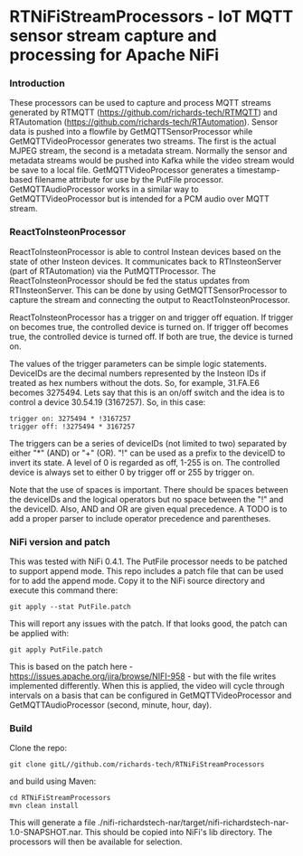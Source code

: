 # RTNiFiStreamProcessors - IoT MQTT sensor stream capture and processing for Apache NiFi

### Introduction

These processors can be used to capture and process MQTT streams generated by RTMQTT (https://github.com/richards-tech/RTMQTT) and RTAutomation (https://github.com/richards-tech/RTAutomation). Sensor data is pushed into a flowfile by GetMQTTSensorProcessor while GetMQTTVideoProcessor generates two streams. The first is the actual MJPEG stream, the second is a metadata stream. Normally the sensor and metadata streams would be pushed into Kafka while the video stream would be save to a local file. GetMQTTVideoProcessor generates a timestamp-based filename attribute for use by the PutFile processor. GetMQTTAudioProcessor works in a similar way to GetMQTTVideoProcessor but is intended for a PCM audio over MQTT stream.

### ReactToInsteonProcessor

ReactToInsteonProcessor is able to control Instean devices based on the state of other Insteon devices. It communicates back to RTInsteonServer (part of RTAutomation) via the PutMQTTProcessor. The ReactToInsteonProcessor should be fed the status updates from RTInsteonServer. This can be done by using GetMQTTSensorProcessor to capture the stream and connecting the output to ReactToInsteonProcessor.

ReactToInsteonProcessor has a trigger on and trigger off equation. If trigger on becomes true, the controlled device is turned on. If trigger off becomes true, the controlled device is turned off. If both are true, the device is turned on.

The values of the trigger parameters can be simple logic statements. DeviceIDs are the decimal numbers represented by the Insteon IDs if treated as hex numbers without the dots. So, for example, 31.FA.E6 becomes 3275494. Lets say that this is an on/off switch and the idea is to control a device 30.54.19 (3167257). So, in this case:

    trigger on: 3275494 * !3167257
    trigger off: !3275494 * 3167257
    
The triggers can be a series of deviceIDs (not limited to two) separated by either "*" (AND) or "+" (OR). "!" can be used as a prefix to the deviceID to invert its state. A level of 0 is regarded as off, 1-255 is on. The controlled device is always set to either 0 by trigger off or 255 by trigger on. 

Note that the use of spaces is important. There should be spaces between the deviceIDs and the logical operators but no space between the "!" and the deviceID. Also, AND and OR are given equal precedence. A TODO is to add a proper parser to include operator precedence and parentheses. 

### NiFi version and patch

This was tested with NiFi 0.4.1. The PutFile processor needs to be patched to support append mode. This repo includes a patch file that can be used for to add the append mode. Copy it to the NiFi source directory and execute this command there:

    git apply --stat PutFile.patch
    
This will report any issues with the patch. If that looks good, the patch can be applied with:

    git apply PutFile.patch
    
This is based on the patch here - https://issues.apache.org/jira/browse/NIFI-958 - but with the file writes implemented differently. When this is applied, the video will cycle through intervals on a basis that can be configured in GetMQTTVideoProcessor and GetMQTTAudioProcessor (second, minute, hour, day).

### Build

Clone the repo:

    git clone gitL//github.com/richards-tech/RTNiFiStreamProcessors

and build using Maven:

    cd RTNiFiStreamProcessors
    mvn clean install
    
This will generate a file ./nifi-richardstech-nar/target/nifi-richardstech-nar-1.0-SNAPSHOT.nar. This should be copied into NiFi's lib directory. The processors will then be available for selection.

